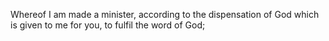 Whereof I am made a minister, according to the dispensation of God which is given to me for you, to fulfil the word of God;
